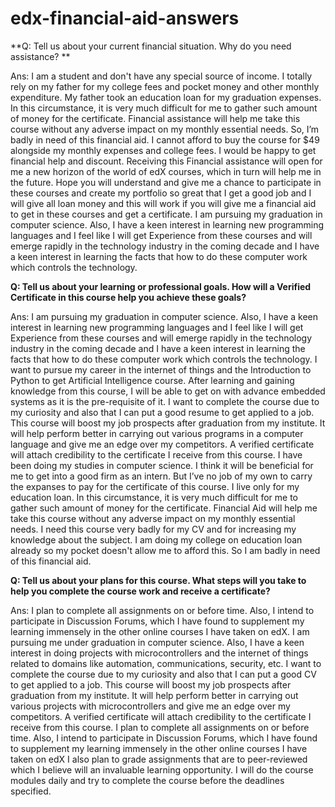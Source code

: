 # edx-financial-aid-answers

**Q: Tell us about your current financial situation. Why do you need assistance? **

Ans: 
I am a student and don't have any special source of income. I totally rely on my father for my college fees and pocket money and other monthly expenditure. My father took an education loan for my graduation expenses. In this circumstance, it is very much difficult for me to gather such amount of money for the certificate. Financial assistance will help me take this course without any adverse impact on my monthly essential needs. So, I’m badly in need of this financial aid. I cannot afford to buy the course for $49 alongside my monthly expenses and college fees. I would be happy to get financial help and discount. Receiving this Financial assistance will open for me a new horizon of the world of edX courses, which in turn will help me in the future. Hope you will understand and give me a chance to participate in these courses and create my portfolio so great that I get a good job and I will give all loan money and this will work if you will give me a financial aid to get in these courses and get a certificate. I am pursuing my graduation in computer science. Also, I have a keen interest in learning new programming languages and I feel like I will get Experience from these courses and will emerge rapidly in the technology industry in the coming decade and I have a keen interest in learning the facts that how to do these computer work which controls the technology.  

**Q: Tell us about your learning or professional goals. How will a Verified Certificate in this course help you achieve these goals?**

Ans:
I am pursuing my graduation in computer science. Also, I have a keen interest in learning new programming languages and I feel like I will get Experience from these courses and will emerge rapidly in the technology industry in the coming decade and I have a keen interest in learning the facts that how to do these computer work which controls the technology. I want to pursue my career in the internet of things and the Introduction to Python to get Artificial Intelligence course. After learning and gaining knowledge from this course, I will be able to get on with advance embedded systems as it is the pre-requisite of it. I want to complete the course due to my curiosity and also that I can put a good resume to get applied to a job. This course will boost my job prospects after graduation from my institute. It will help perform better in carrying out various programs in a computer language and give me an edge over my competitors. A verified certificate will attach credibility to the certificate I receive from this course. I have been doing my studies in computer science. I think it will be beneficial for me to get into a good firm as an intern. But I’ve no job of my own to carry the expanses to pay for the certificate of this course. I live only for my education loan. In this circumstance, it is very much difficult for me to gather such amount of money for the certificate. Financial Aid will help me take this course without any adverse impact on my monthly essential needs. I need this course very badly for my CV and for increasing my knowledge about the subject. I am doing my college on education loan already so my pocket doesn't allow me to afford this. So I am badly in need of this financial aid.

**Q: Tell us about your plans for this course. What steps will you take to help you complete the course work and receive a certificate?**

Ans:
I plan to complete all assignments on or before time. Also, I intend to participate in Discussion Forums, which I have found to supplement my learning immensely in the other online courses I have taken on edX. I am pursuing me under graduation in computer science. Also, I have a keen interest in doing projects with microcontrollers and the internet of things related to domains like automation, communications, security, etc. I want to complete the course due to my curiosity and also that I can put a good CV to get applied to a job. This course will boost my job prospects after graduation from my institute. It will help perform better in carrying out various projects with microcontrollers and give me an edge over my competitors. A verified certificate will attach credibility to the certificate I receive from this course. I plan to complete all assignments on or before time. Also, I intend to participate in Discussion Forums, which I have found to supplement my learning immensely in the other online courses I have taken on edX I also plan to grade assignments that are to peer-reviewed which I believe will an invaluable learning opportunity. I will do the course modules daily and try to complete the course before the deadlines specified.

